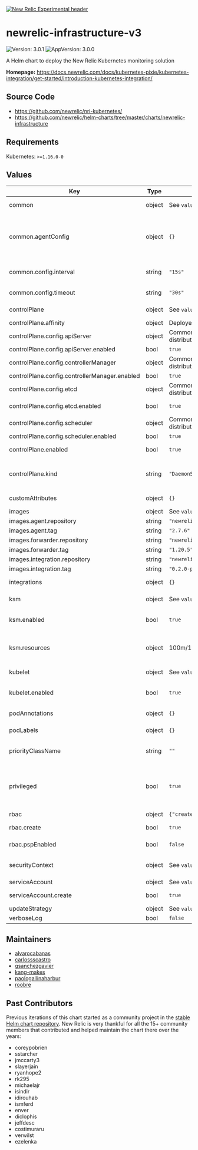 [![New Relic Experimental header](https://github.com/newrelic/opensource-website/raw/master/src/images/categories/Experimental.png)](https://opensource.newrelic.com/oss-category/#new-relic-experimental)

# newrelic-infrastructure-v3

![Version: 3.0.1](https://img.shields.io/badge/Version-3.0.1-informational?style=flat-square) ![AppVersion: 3.0.0](https://img.shields.io/badge/AppVersion-3.0.0-informational?style=flat-square)

A Helm chart to deploy the New Relic Kubernetes monitoring solution

**Homepage:** <https://docs.newrelic.com/docs/kubernetes-pixie/kubernetes-integration/get-started/introduction-kubernetes-integration/>

## Source Code

* <https://github.com/newrelic/nri-kubernetes/>
* <https://github.com/newrelic/helm-charts/tree/master/charts/newrelic-infrastructure>

## Requirements

Kubernetes: `>=1.16.0-0`

## Values

| Key | Type | Default | Description |
|-----|------|---------|-------------|
| common | object | See `values.yaml` | Config that applies to all instances of the solution: kubelet, ksm, control plane and sidecars. |
| common.agentConfig | object | `{}` | Config for the Infrastructure agent. Will be used by the forwarder sidecars and the agent running integrations. See: https://docs.newrelic.com/docs/infrastructure/install-infrastructure-agent/configuration/infrastructure-agent-configuration-settings/ |
| common.config.interval | string | `"15s"` | How often the integration should collect and report data. Intervals larger than 40s are not supported and will cause the NR UI to not behave properly. |
| common.config.timeout | string | `"30s"` | Timeout for the different APIs contacted by the integration: Kubernetes, KSM, Kubelet, etc. |
| controlPlane | object | See `values.yaml` | Configuration for the DaemonSet that collects metrics from the control plane. |
| controlPlane.affinity | object | Deployed only in master nodes. | Affinity for the control plane DaemonSet. |
| controlPlane.config.apiServer | object | Common settings for most K8s distributions. | API Server monitoring configuration |
| controlPlane.config.apiServer.enabled | bool | `true` | Enable API Server monitoring |
| controlPlane.config.controllerManager | object | Common settings for most K8s distributions. | Controller manager monitoring configuration |
| controlPlane.config.controllerManager.enabled | bool | `true` | Enable controller manager monitoring. |
| controlPlane.config.etcd | object | Common settings for most K8s distributions. | ETCD monitoring configuration |
| controlPlane.config.etcd.enabled | bool | `true` | Enable etcd monitoring. Might require manual configuration in some environments. |
| controlPlane.config.scheduler | object | Common settings for most K8s distributions. | Scheduler monitoring configuration |
| controlPlane.config.scheduler.enabled | bool | `true` | Enable scheduler monitoring. |
| controlPlane.enabled | bool | `true` | Deploy control plane monitoring DaemonSet. Requires `privileged` mode to be enabled. |
| controlPlane.kind | string | `"DaemonSet"` | How to deploy the control plane scraper. If autodiscovery is in use, it should be `DaemonSet`. Advanced users using static endpoints set this to `Deployment` to avoid reporting metrics twice. |
| customAttributes | object | `{}` | Custom attributes to be added to the data reported by all integrations reporting in the cluster. |
| images | object | See `values.yaml` | Images used by the chart for the integration and agents. |
| images.agent.repository | string | `"newrelic/infrastructure-bundle"` | Image for the agent and integrations bundle. |
| images.agent.tag | string | `"2.7.6"` | Tag for the agent and integrations bundle. |
| images.forwarder.repository | string | `"newrelic/k8s-events-forwarder"` | Image for the agent sidecar. |
| images.forwarder.tag | string | `"1.20.5"` | Tag for the agent sidecar. |
| images.integration.repository | string | `"newrelic/nri-kubernetes"` | Image for the kubernetes integration. |
| images.integration.tag | string | `"0.2.0-pre"` | Tag for the kubernetes integration. |
| integrations | object | `{}` | Config files for other New Relic integrations that should run in this cluster. |
| ksm | object | See `values.yaml` | Configuration for the Deployment that collects state metrics from KSM (kube-state-metrics). |
| ksm.enabled | bool | `true` | Enable cluster state monitoring. Advanced users only. Setting this to `false` is not supported and will break the New Relic experience. |
| ksm.resources | object | 100m/150M -/850M | Resources for the KSM scraper pod. Keep in mind that sharding is not supported at the moment, so memory usage for this component ramps up quickly on large clusters. |
| kubelet | object | See `values.yaml` | Configuration for the DaemonSet that collects metrics from the Kubelet |
| kubelet.enabled | bool | `true` | Enable kubelet monitoring. Advanced users only. Setting this to `false` is not supported and will break the New Relic experience. |
| podAnnotations | object | `{}` | Annotations to be added to all pods created by the integration. |
| podLabels | object | `{}` | Labels to be added to all pods created by the integration. |
| priorityClassName | string | `""` | Pod scheduling priority Ref: https://kubernetes.io/docs/concepts/configuration/pod-priority-preemption/ |
| privileged | bool | `true` | Run the integration with full access to the host filesystem and network. Running in this mode allows reporting fine-grained cpu, memory, process and network metrics for your nodes. Additionally, it allows control plane monitoring, which requires hostNetwork to work. |
| rbac | object | `{"create":true,"pspEnabled":false}` | Settings controlling RBAC objects creation. |
| rbac.create | bool | `true` | Whether the chart should automatically create the RBAC objects required to run. |
| rbac.pspEnabled | bool | `false` | Whether the chart should create Pod Security Policy objects. |
| securityContext | object | See `values.yaml` | Security context used in all the containers of the pods When `privileged == true`, the Kubelet scraper will run as root and ignore these settings. |
| serviceAccount | object | See `values.yaml` | Settings controlling ServiceAccount creation. |
| serviceAccount.create | bool | `true` | Whether the chart should automatically create the ServiceAccount objects required to run. |
| updateStrategy | object | See `values.yaml` | Update strategy for the DaemonSets deployed. |
| verboseLog | bool | `false` | Enable verbose logging for all components. |

## Maintainers

* [alvarocabanas](https://github.com/alvarocabanas)
* [carlossscastro](https://github.com/carlossscastro)
* [gsanchezgavier](https://github.com/gsanchezgavier)
* [kang-makes](https://github.com/kang-makes)
* [paologallinaharbur](https://github.com/paologallinaharbur)
* [roobre](https://github.com/roobre)

## Past Contributors

Previous iterations of this chart started as a community project in the [stable Helm chart repository](github.com/helm/charts/). New Relic is very thankful for all the 15+ community members that contributed and helped maintain the chart there over the years:

* coreypobrien
* sstarcher
* jmccarty3
* slayerjain
* ryanhope2
* rk295
* michaelajr
* isindir
* idirouhab
* ismferd
* enver
* diclophis
* jeffdesc
* costimuraru
* verwilst
* ezelenka
